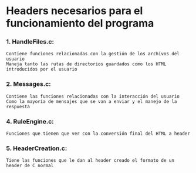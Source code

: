 # Headers necesarios para el funcionamiento del programa
### 1. HandleFiles.c:
    Contiene funciones relacionadas con la gestión de los archivos del usuario
    Maneja tanto las rutas de directorios guardados como los HTML introducidos por el usuario
### 2. Messages.c:
    Contiene las funciones relacionadas con la interacción del usuario
    Como la mayoría de mensajes que se van a enviar y el manejo de la respuesta
### 4. RuleEngine.c:
    Funciones que tienen que ver con la conversión final del HTML a header
### 5. HeaderCreation.c:
    Tiene las funciones que le dan al header creado el formato de un header de C normal